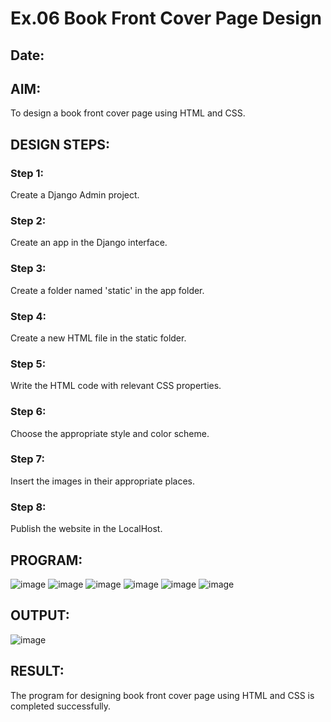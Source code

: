 # Ex.06 Book Front Cover Page Design
## Date:

## AIM:
To design a book front cover page using HTML and CSS.

## DESIGN STEPS:

### Step 1:
Create a Django Admin project.

### Step 2:
Create an app in the Django interface.

### Step 3:
Create a folder named 'static' in the app folder.

### Step 4:
Create a new HTML file in the static folder.

### Step 5:
Write the HTML code with relevant CSS properties.

### Step 6:
Choose the appropriate style and color scheme.

### Step 7:
Insert the images in their appropriate places.

### Step 8:
Publish the website in the LocalHost.

## PROGRAM:
![image](https://github.com/PREETHI3312/cover/assets/151625222/e9c14026-1653-4cef-8c9c-8db36d01fe6b)
![image](https://github.com/PREETHI3312/cover/assets/151625222/7ba04780-b9dc-4c89-b2d5-0a9ae065cbe4)
![image](https://github.com/PREETHI3312/cover/assets/151625222/88c66e69-c1e9-499f-aaaf-c08623de76e6)
![image](https://github.com/PREETHI3312/cover/assets/151625222/2b06b6fa-9d82-41ab-8eb6-40ad8412306b)
![image](https://github.com/PREETHI3312/cover/assets/151625222/3db54105-2e1b-4bf6-aec8-ad47c78a3944)
![image](https://github.com/PREETHI3312/cover/assets/151625222/d1128ddc-d93f-4b7f-af3f-a0733ff34bd6)



## OUTPUT:

![image](https://github.com/PREETHI3312/cover/assets/151625222/d110ea0e-a689-49a7-bae9-e1b0ee879743)

## RESULT:
The program for designing book front cover page using HTML and CSS is completed successfully.
